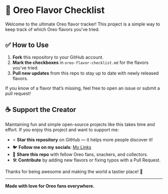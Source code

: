 # 🍪 Oreo Flavor Checklist

Welcome to the ultimate Oreo flavor tracker! This project is a simple way to keep track of which Oreo flavors you've tried.

## ✅ How to Use

1. **Fork** this repository to your GitHub account.
2. **Mark the checkboxes** in `oreo-flavor-checklist.md` for the flavors you've tried.
3. **Pull new updates** from this repo to stay up to date with newly released flavors.

If you know of a flavor that’s missing, feel free to open an issue or submit a pull request!

## ☕ Support the Creator

Maintaining fun and simple open-source projects like this takes time and effort. If you enjoy this project and want to support me:

- ⭐ **Star this repository** on GitHub — it helps more people discover it!
- 🐦 **Follow me on my socials**: [My Links](https://linktr.ee/bertcafecito)
- 💌 **Share this repo** with fellow Oreo fans, snackers, and collectors.
- 🛠️ **Contribute** by adding new flavors or fixing typos with a Pull Request.

Thanks for being awesome and making the world a tastier place! 🍪

---

**Made with love for Oreo fans everywhere.**
